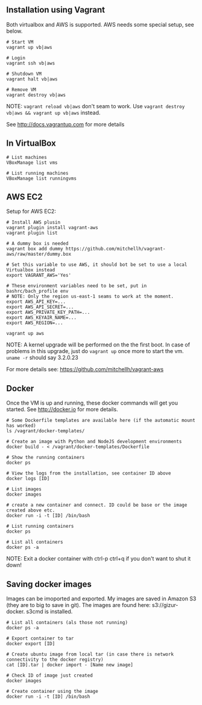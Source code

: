 Installation using Vagrant
-------------------------

Both virtualbox and AWS is supported. AWS needs some special setup, see below.

```
# Start VM
vagrant up vb|aws

# Login
vagrant ssh vb|aws

# Shutdown VM
vagrant halt vb|aws

# Remove VM
vagrant destroy vb|aws
```

NOTE: `vagrant reload vb|aws` don't seam to work. Use `vagrant destroy vb|aws && vagrant up vb|aws` instead.


See http://docs.vagrantup.com for more details


## In VirtualBox

```
# List machines
VBoxManage list vms

# List running machines
VBoxManage list runningvms
```


## AWS EC2

Setup for AWS EC2:

```
# Install AWS plusin
vagrant plugin install vagrant-aws
vagrant plugin list

# A dummy box is needed
vagrant box add dummy https://github.com/mitchellh/vagrant-aws/raw/master/dummy.box

# Set this variable to use AWS, it should bot be set to use a local Virtualbox instead
export VAGRANT_AWS='Yes'

# These environment variables need to be set, put in bashrc/bach_profile env 
# NOTE: Only the region us-east-1 seams to work at the moment.
export AWS_API_KEY=...
export AWS_API_SECRET=...
export AWS_PRIVATE_KEY_PATH=...
export AWS_KEYAIR_NAME=...
export AWS_REGION=...

vagrant up aws
```

NOTE: A kernel upgrade will be performed on the the first boot. In case of problems
in this upgrade, just do `vagrant up` once more to start the vm. `uname -r` should
say 3.2.0.23


For more details see:  https://github.com/mitchellh/vagrant-aws


Docker
-----

Once the VM is up and running, these docker commands will get you started.
See http://docker.io for more details.


```
# Some Dockerfile templates are available here (if the automatic mount has worked) 
ls /vagrant/docker-templates/

# Create an image with Python and NodeJS development environments
docker build - < /vagrant/docker-templates/Dockerfile

# Show the running containers
docker ps

# View the logs from the installation, see container ID above
docker logs [ID]

# List images
docker images

# create a new container and connect. ID could be base or the image created above etc.
docker run -i -t [ID] /bin/bash

# List running containers
docker ps

# List all containers
docker ps -a
```

NOTE: Exit a docker container with ctrl-p ctrl+q if you don't want to shut it down!


## Saving docker images

Images can be imoported and exported. My images are saved in Amazon S3 (they are to big to save in git).
The images are found here: s3://gizur-docker. s3cmd is installed.


```
# List all containers (als those not running)
docker ps -a

# Export container to tar
docker export [ID]

# Create ubuntu image from local tar (in case there is network connectivity to the docker registry)
cat [ID].tar | docker import - [Name new image] 

# Check ID of image just created
docker images

# Create container using the image
docker run -i -t [ID] /bin/bash
```



